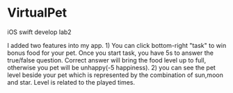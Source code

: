 # VirtualPet
iOS swift develop lab2

I added two features into my app. 1) You can click bottom-right "task" to win bonus food for your pet. Once you start task, you have 5s to answer the true/false question. Correct answer will bring the food level up to full, otherwise you pet will be unhappy(-5 happiness). 2) you can see the pet level beside your pet which is represented by the combination of sun,moon and star. Level is related to the played times.
